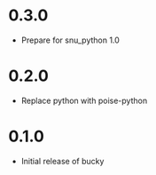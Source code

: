 # 0.3.0

- Prepare for snu_python 1.0

# 0.2.0

- Replace python with poise-python

# 0.1.0

- Initial release of bucky
